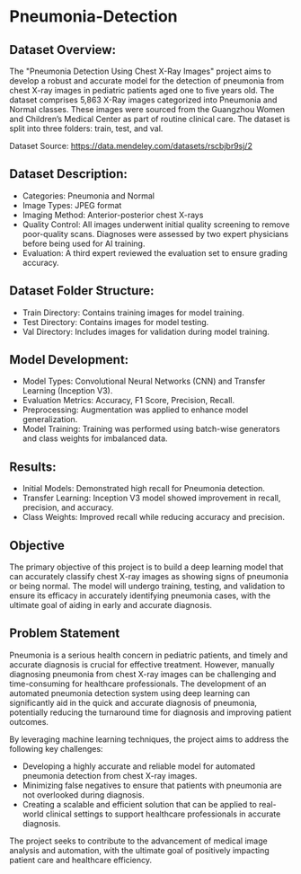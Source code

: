 # Pneumonia-Detection

## Dataset Overview:
The "Pneumonia Detection Using Chest X-Ray Images" project aims to develop a robust and accurate model for the detection of pneumonia from chest X-ray images in pediatric patients aged one to five years old. The dataset comprises 5,863 X-Ray images categorized into Pneumonia and Normal classes. These images were sourced from the Guangzhou Women and Children’s Medical Center as part of routine clinical care. The dataset is split into three folders: train, test, and val.

Dataset Source:
https://data.mendeley.com/datasets/rscbjbr9sj/2

## Dataset Description:
* Categories: Pneumonia and Normal
* Image Types: JPEG format
* Imaging Method: Anterior-posterior chest X-rays
* Quality Control: All images underwent initial quality screening to remove poor-quality scans. Diagnoses were assessed by two expert physicians before being used for AI training.
* Evaluation: A third expert reviewed the evaluation set to ensure grading accuracy.

## Dataset Folder Structure:
* Train Directory: Contains training images for model training.
* Test Directory: Contains images for model testing.
* Val Directory: Includes images for validation during model training.

## Model Development:
* Model Types: Convolutional Neural Networks (CNN) and Transfer Learning (Inception V3).
* Evaluation Metrics: Accuracy, F1 Score, Precision, Recall.
* Preprocessing: Augmentation was applied to enhance model generalization.
* Model Training: Training was performed using batch-wise generators and class weights for imbalanced data.

## Results:
* Initial Models: Demonstrated high recall for Pneumonia detection.
* Transfer Learning: Inception V3 model showed improvement in recall, precision, and accuracy.
* Class Weights: Improved recall while reducing accuracy and precision.

## Objective
The primary objective of this project is to build a deep learning model that can accurately classify chest X-ray images as showing signs of pneumonia or being normal. The model will undergo training, testing, and validation to ensure its efficacy in accurately identifying pneumonia cases, with the ultimate goal of aiding in early and accurate diagnosis.

## Problem Statement
Pneumonia is a serious health concern in pediatric patients, and timely and accurate diagnosis is crucial for effective treatment. However, manually diagnosing pneumonia from chest X-ray images can be challenging and time-consuming for healthcare professionals. The development of an automated pneumonia detection system using deep learning can significantly aid in the quick and accurate diagnosis of pneumonia, potentially reducing the turnaround time for diagnosis and improving patient outcomes.

By leveraging machine learning techniques, the project aims to address the following key challenges:

* Developing a highly accurate and reliable model for automated pneumonia detection from chest X-ray images.
* Minimizing false negatives to ensure that patients with pneumonia are not overlooked during diagnosis.
* Creating a scalable and efficient solution that can be applied to real-world clinical settings to support healthcare professionals in accurate diagnosis.

The project seeks to contribute to the advancement of medical image analysis and automation, with the ultimate goal of positively impacting patient care and healthcare efficiency.
